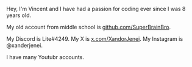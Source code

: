 Hey, I'm Vincent and I have had a passion for coding ever since I was 8 years old.

 My old account from middle school is [github.com/SuperBrainBro](github.com/SuperBrainBro).

 My Discord is Lite#4249.
 My X is [x.com/XandorJenei](x.com/XandorJenei).
 My Instagram is @xanderjenei.

 I have many Youtubr accounts.
